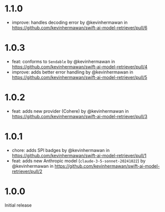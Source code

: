 # 1.1.0

- improve: handles decoding error by @kevinhermawan in https://github.com/kevinhermawan/swift-ai-model-retriever/pull/6

# 1.0.3

- feat: conforms to `Sendable` by @kevinhermawan in https://github.com/kevinhermawan/swift-ai-model-retriever/pull/4
- improve: adds better error handling by @kevinhermawan in https://github.com/kevinhermawan/swift-ai-model-retriever/pull/5

# 1.0.2

- feat: adds new provider (Cohere) by @kevinhermawan in https://github.com/kevinhermawan/swift-ai-model-retriever/pull/3

# 1.0.1

- chore: adds SPI badges by @kevinhermawan in https://github.com/kevinhermawan/swift-ai-model-retriever/pull/1
- feat: adds new Anthropic model (`claude-3-5-sonnet-20241022`) by @kevinhermawan in https://github.com/kevinhermawan/swift-ai-model-retriever/pull/2

# 1.0.0

Initial release
